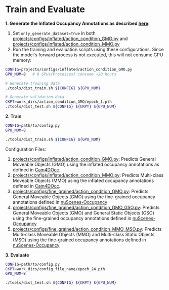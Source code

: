 # Train and Evaluate

**1. Generate the Inflated Occupancy Annotations as described [here](DATASET.MD#L49):**

1) Set ```only_generate_dataset=True``` in both [projects/configs/inflated/action_condition_GMO.py](../projects/configs/inflated/action_condition_GMO.py) and [projects/configs/inflated/action_condition_MMO.py](../projects/configs/inflated/action_condition_MMO.py)
2) Run the training and evaluation scripts using these configurations. Since the model's forward process is not executed, this will not consume GPU memory:
```bash
CONFIG=projects/configs/inflated/action_condition_GMO.py
GPU_NUM=8   # 8 GPUs(Processes) consume ~20 hours

# Generate training data
./tools/dist_train.sh ${CONFIG} ${GPU_NUM}

# Generate validation data
CKPT=work_dirs/action_condition_GMO/epoch_1.pth
./tools/dist_test.sh ${CONFIG} ${CKPT} ${GPU_NUM}
```


**2. Train**

```bash
CONFIG=path/to/config.py
GPU_NUM=8

./tools/dist_train.sh ${CONFIG} ${GPU_NUM}
```

Configuration Files:
1) [projects/configs/inflated/action_condition_GMO.py](../projects/configs/inflated/action_condition_GMO.py): Predicts General Moveable Objects (GMO) using the inflated occupancy annotations as defined in [Cam4DOcc](https://github.com/haomo-ai/Cam4DOcc).
2) [projects/configs/inflated/action_condition_MMO.py](../projects/configs/inflated/action_condition_MMO.py): Predicts Multi-class Moveable Objects (MMO) using the inflated occupancy annotations defined in [Cam4DOcc](https://github.com/haomo-ai/Cam4DOcc).
3) [projects/configs/fine_grained/action_condition_GMO.py](../projects/configs/fine_grained/action_condition_GMO.py): Predicts General Moveable Objects (GMO) using the fine-grained occupancy annotations defined in [nuScenes-Occupancy](https://github.com/JeffWang987/OpenOccupancy/blob/main/docs/prepare_data.md)
4) [projects/configs/fine_grained/action_condition_GMO_GSO.py](../projects/configs/fine_grained/action_condition_GMO_GSO.py): Predicts General Moveable Objects (GMO) and General Static Objects (GSO) using the fine-grained occupancy annotations defined in [nuScenes-Occupancy](https://github.com/JeffWang987/OpenOccupancy/blob/main/docs/prepare_data.md)
5) [projects/configs/fine_grained/action_condition_MMO_MSO.py](../projects/configs/fine_grained/action_condition_MMO_MSO.py): Predicts Multi-class Moveable Objects (MMO) and Multi-class Static Objects (MSO) using the fine-grained occupancy annotations defined in [nuScenes-Occupancy](https://github.com/JeffWang987/OpenOccupancy/blob/main/docs/prepare_data.md)


**3. Evaluate**

```bash
CONFIG=path/to/config.py
CKPT=work_dirs/config_file_name/epoch_24.pth
GPU_NUM=8

./tools/dist_test.sh ${CONFIG} ${CKPT} ${GPU_NUM}
```